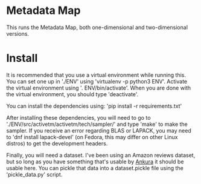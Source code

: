 # Metadata Map

This runs the Metadata Map, both one-dimensional and two-dimensional versions.

# Install

It is recommended that you use a virtual environment while running this.
You can set one up in './ENV' using 'virtualenv -p python3 ENV'.
Activate the virtual environment using '. ENV/bin/activate'.
When you are done with the virtual environment, you should type 'deactivate'.

You can install the dependencies using: 'pip install -r requirements.txt'

After installing these dependencies, you will need to go to
'./ENV/src/activetm/activetm/tech/sampler/' and type 'make' to make the sampler.
If you receive an error regarding BLAS or LAPACK, you may need to
'dnf install lapack-devel' (on Fedora, this may differ on other Linux distros)
to get the development headers.

Finally, you will need a dataset. I've been using an Amazon reviews dataset,
but so long as you have something that's usable by
[Ankura](https://github.com/jlund3/ankura "Ankura") it should be usable
here. You can pickle that data into a dataset.pickle file using the
'pickle\_data.py' script.
